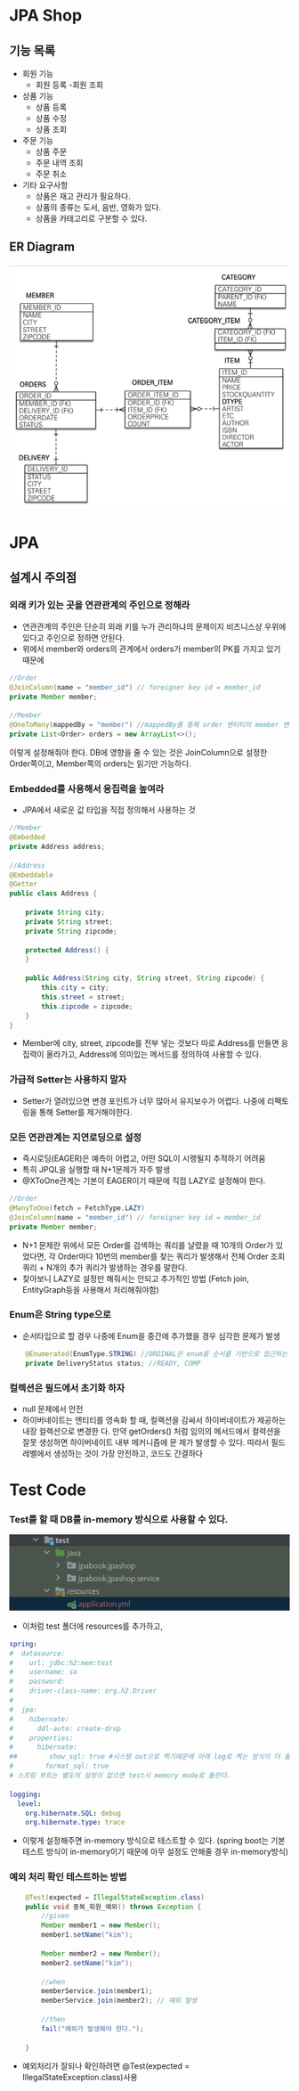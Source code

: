 # JPA Shop

## 기능 목록

- 회원 기능
  - 회원 등록 -회원 조회
- 상품 기능
  - 상품 등록
  - 상품 수정
  - 상품 조회
- 주문 기능
  - 상품 주문
  - 주문 내역 조회
  - 주문 취소
- 기타 요구사항
  - 상품은 재고 관리가 필요하다.
  - 상품의 종류는 도서, 음반, 영화가 있다.
  - 상품을 카테고리로 구분할 수 있다.

## ER Diagram

![er_diagram](./readme-img/er_diagram.png)

# JPA

## 설계시 주의점

### 외래 키가 있는 곳을 연관관계의 주인으로 정해라

- 연관관계의 주인은 단순히 외래 키를 누가 관리하냐의 문제이지 비즈니스상 우위에 있다고 주인으로 정하면 안된다.
- 위에서 member와 orders의 관계에서 orders가 member의 PK를 가지고 있기 때문에

```java
//Order
@JoinColumn(name = "member_id") // foreigner key id = member_id
private Member member;

//Member
@OneToMany(mappedBy = "member") //mappedBy를 통해 order 엔티티의 member 변수에 매핑된 변수라는 것을 알려줌. 변경은 order의 member를 통해서만 해야함 (읽기전용으로됨)
private List<Order> orders = new ArrayList<>();
```

이렇게 설정해줘야 한다.
DB에 영향을 줄 수 있는 것은 JoinColumn으로 설정한 Order쪽이고,
Member쪽의 orders는 읽기만 가능하다.

### Embedded를 사용해서 응집력을 높여라

- JPA에서 새로운 값 타입을 직접 정의해서 사용하는 것

```java
//Member
@Embedded
private Address address;

//Address
@Embeddable
@Getter
public class Address {

    private String city;
    private String street;
    private String zipcode;

    protected Address() {
    }

    public Address(String city, String street, String zipcode) {
        this.city = city;
        this.street = street;
        this.zipcode = zipcode;
    }
}
```

- Member에 city, street, zipcode를 전부 넣는 것보다 따로 Address를 만들면 응집력이 올라가고, Address에 의미있는 메서드를 정의하여 사용할 수 있다.

### 가급적 Setter는 사용하지 말자

- Setter가 열려있으면 변경 포인트가 너무 많아서 유지보수가 어렵다. 나중에 리펙토링을 통해 Setter를 제거해야한다.

### 모든 연관관계는 지연로딩으로 설정

- 즉시로딩(EAGER)은 예측이 어렵고, 어떤 SQL이 시랭될지 추적하기 어려움
- 특히 JPQL을 실행할 때 N+1문제가 자주 발생
- @XToOne관계는 기본이 EAGER이기 때문에 직접 LAZY로 설정해야 한다.

```java
//Order
@ManyToOne(fetch = FetchType.LAZY)
@JoinColumn(name = "member_id") // foreigner key id = member_id
private Member member;
```

- N+1 문제란 위에서 모든 Order를 검색하는 쿼리를 날렸을 때 10개의 Order가 있었다면,
  각 Order마다 10번의 member를 찾는 쿼리가 발생해서 전체 Order 조회쿼리 + N개의 추가 쿼리가 발생하는 경우를 말한다.
- 찾아보니 LAZY로 설정만 해줘서는 안되고 추가적인 방법 (Fetch join, EntityGraph등을 사용해서 처리해줘야함)

### Enum은 String type으로

- 순서타입으로 할 경우 나중에 Enum을 중간에 추가했을 경우 심각한 문제가 발생

```java
    @Enumerated(EnumType.STRING) //ORDINAL은 enum을 순서를 기반으로 접근하는 것이기 떄문에 나중에 enum에 뭔가 추가됐을 때 치명적이기 때문에 절대 사용 X
    private DeliveryStatus status; //READY, COMP
```

### 컬렉션은 필드에서 초기화 하자

- null 문제에서 안전
- 하이버네이트는 엔티티를 영속화 할 때, 컬랙션을 감싸서 하이버네이트가 제공하는 내장 컬렉션으로 변경한
  다. 만약 getOrders() 처럼 임의의 메서드에서 컬력션을 잘못 생성하면 하이버네이트 내부 메커니즘에 문
  제가 발생할 수 있다. 따라서 필드레벨에서 생성하는 것이 가장 안전하고, 코드도 간결하다

# Test Code

### Test를 할 때 DB를 in-memory 방식으로 사용할 수 있다.

![test_folder](./readme-img/test1.png)

- 이처럼 test 폴더에 resources를 추가하고,

```yml
spring:
#  datasource:
#    url: jdbc:h2:mem:test
#    username: sa
#    password:
#    driver-class-name: org.h2.Driver
#
#  jpa:
#    hibernate:
#      ddl-auto: create-drop
#    properties:
#      hibernate:
##        show_sql: true #시스템 out으로 찍기때문에 아래 log로 찍는 방식이 더 올바름
#        format_sql: true
# 스프링 부트는 별도의 설정이 없으면 test시 memory mode로 돌린다.

logging:
  level:
    org.hibernate.SQL: debug
    org.hibernate.type: trace
```

- 이렇게 설정해주면 in-memory 방식으로 테스트할 수 있다. (spring boot는 기본 테스트 방식이 in-memory이기 때문에 아무 설정도 안해줄 경우 in-memory방식)

### 예외 처리 확인 테스트하는 방법

```java
    @Test(expected = IllegalStateException.class)
    public void 중복_회원_예외() throws Exception {
        //given
        Member member1 = new Member();
        member1.setName("kim");

        Member member2 = new Member();
        member2.setName("kim");

        //when
        memberService.join(member1);
        memberService.join(member2); // 예외 발생

        //then
        fail("예외가 발생해야 한다.");

    }
```

- 예외처리가 잘되나 확인하려면 @Test(expected = IllegalStateException.class)사용
